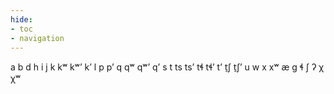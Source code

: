 ```yaml
---
hide:
- toc
- navigation
---
```

a
b
d
h
i
j
k
kʷ
kʷʼ
kʼ
l
p
pʼ
q
qʷ
qʷʼ
qʼ
s
t
ts
tsʼ
tɬ
tɬʼ
tʼ
t̠ʃ
t̠ʃʼ
u
w
x
xʷ
æ
ɡ
ɬ
ʃ
ʔ
χ
χʷ
